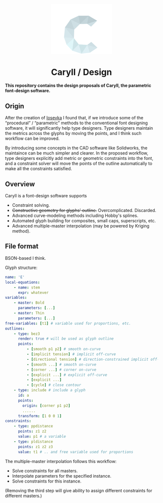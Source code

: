 <p align="center"><img src="https://raw.githubusercontent.com/caryll/design/master/caryll-logo-githubreadme.png" width=200></p><h1 align="center">Caryll / Design</h1>

**This repository contains the design proposals of Caryll, the parametric font-design software.**

## Origin

After the creation of [Iosevka](https://github.com/be5invis/Iosevka) I found that, if we introduce some of the “procedural” / “parametric” methods to the conventional font designing software, it will significantly help type designers. Type designers maintain the metrics across the glyphs by moving the points, and I think such workflow can be improved.

By introducing some concepts in the CAD software like Solidworks, the maintaince can be much simpler and clearer. In the proposed workflow, type designers explicitly add metric or geometric constraints into the font, and a constraint solver will move the points of the outline automatically to make all the constraints satisfied.

## Overview

Caryll is a font-design software supports

* Constraint solving.
* <del>Constructive geometry for glyphs' outline.</del> Overcomplicated. Discarded.
* Advanced curve-modeling methods including Hobby's splines.
* Automated glyph building for composites, small caps, superscripts, etc.
* Advanced multiple-master interpolation (may be powered by Kriging method).

## File format

BSON-based I think.

Glyph structure:

``` yaml
name: 'E'
local-equations: 
    - name: stem
      expr: whatever
variables:
	- master: Bold
      parameters: [...]
    - master: Thin
      parameters: [...]
free-variables: [t1] # variable used for proportions, etc.
outlines:
    - type: bez3
      render: true # will be used as glyph outline
      points: 
          - [smooth p1 p2] # smooth on-curve
          - [implicit tension] # implicit off-curve
          - [directional tension] # direction-constrained implicit off-curve
          - [smooth ...] # smooth on-curve
          - [corner ...] # corner on-curve
          - [explicit ...] # explicit off-curve
          - [explicit ...]
          - [cycle] # close contour
    - type: include # include a glyph
      id: a
      points:
        origin: [corner p1 p2]
        ......
      transform: [1 0 0 1]
constraints:
    - type: ppdistance
      points: z1 z2
      value: p1 # a variable
    - type: pldistance
      points: z1 z2 z3
      value: t1 # .. and free variable used for proportions
```

The multiple-master interpolation follows this workflow:

* Solve constraints for all masters.
* Interpolate parameters for the specified instance.
* Solve constraints for this instance.

(Removing the third step will give ability to assign different constraints for different masters.)